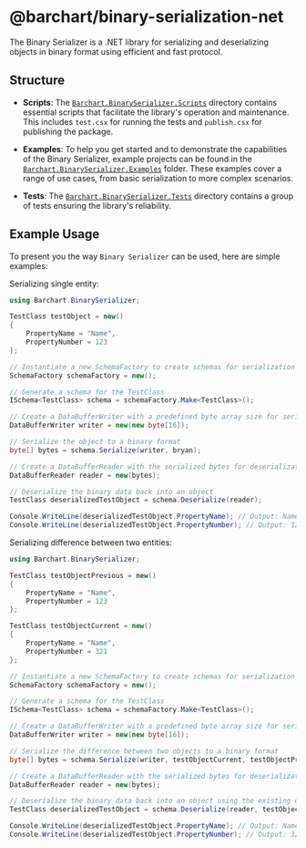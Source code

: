 # @barchart/binary-serialization-net

The Binary Serializer is a .NET library for serializing and deserializing objects in binary format using efficient and fast protocol.

## Structure

- **Scripts**: The [`Barchart.BinarySerializer.Scripts`](./Barchart.BinarySerializer.Scripts) directory contains essential scripts that facilitate the library's operation and maintenance. This includes `test.csx` for running the tests and `publish.csx` for publishing the package.

- **Examples**: To help you get started and to demonstrate the capabilities of the Binary Serializer, example projects can be found in the [`Barchart.BinarySerializer.Examples`](./Barchart.BinarySerializer.Examples) folder. These examples cover a range of use cases, from basic serialization to more complex scenarios.

- **Tests**: The [`Barchart.BinarySerializer.Tests`](./Barchart.BinarySerializer.Tests) directory contains a group of tests ensuring the library's reliability.

## Example Usage

To present you the way `Binary Serializer` can be used, here are simple examples:

Serializing single entity:

```csharp
using Barchart.BinarySerializer;

TestClass testObject = new()
{
    PropertyName = "Name",
    PropertyNumber = 123
};

// Instantiate a new SchemaFactory to create schemas for serialization
SchemaFactory schemaFactory = new();

// Generate a schema for the TestClass
ISchema<TestClass> schema = schemaFactory.Make<TestClass>();

// Create a DataBufferWriter with a predefined byte array size for serialization
DataBufferWriter writer = new(new byte[16]);

// Serialize the object to a binary format
byte[] bytes = schema.Serialize(writer, bryan);

// Create a DataBufferReader with the serialized bytes for deserialization
DataBufferReader reader = new(bytes);

// Deserialize the binary data back into an object
TestClass deserializedTestObject = schema.Deserialize(reader);

Console.WriteLine(deserializedTestObject.PropertyName); // Output: Name
Console.WriteLine(deserializedTestObject.PropertyNumber); // Output: 123
```

Serializing difference between two entities:

```csharp
using Barchart.BinarySerializer;

TestClass testObjectPrevious = new()
{
    PropertyName = "Name",
    PropertyNumber = 123
};

TestClass testObjectCurrent = new()
{
    PropertyName = "Name",
    PropertyNumber = 321
};

// Instantiate a new SchemaFactory to create schemas for serialization
SchemaFactory schemaFactory = new();

// Generate a schema for the TestClass
ISchema<TestClass> schema = schemaFactory.Make<TestClass>();

// Create a DataBufferWriter with a predefined byte array size for serialization
DataBufferWriter writer = new(new byte[16]);

// Serialize the difference between two objects to a binary format
byte[] bytes = schema.Serialize(writer, testObjectCurrent, testObjectPrevious);

// Create a DataBufferReader with the serialized bytes for deserialization
DataBufferReader reader = new(bytes);

// Deserialize the binary data back into an object using the existing object
TestClass deserializedTestObject = schema.Deserialize(reader, testObjectPrevious);

Console.WriteLine(deserializedTestObject.PropertyName); // Output: Name
Console.WriteLine(deserializedTestObject.PropertyNumber); // Output: 321
```